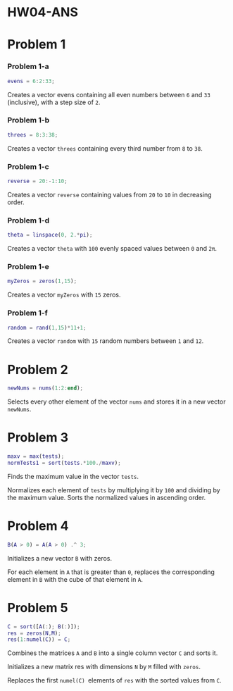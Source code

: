 # HW04-ANS
# Problem 1
### Problem 1-a
```matlab
evens = 6:2:33;
```
Creates a vector evens containing all even numbers between ```6``` and ```33``` (inclusive), with a step size of ```2```.
### Problem 1-b
```matlab
threes = 8:3:38;
```
Creates a vector ```threes``` containing every third number from ```8``` to ```38```.
### Problem 1-c
```matlab
reverse = 20:-1:10;
```
Creates a vector ```reverse``` containing values from ```20``` to ```10``` in decreasing order.
### Problem 1-d
```matlab
theta = linspace(0, 2.*pi);
```
Creates a vector ```theta``` with ``100`` evenly spaced values between ```0``` and ```2π```.
### Problem 1-e
```matlab
myZeros = zeros(1,15);
```
Creates a vector ```myZeros``` with ```15``` zeros.
### Problem 1-f
```matlab
random = rand(1,15)*11+1;
```
Creates a vector ```random``` with ```15``` random numbers between ```1``` and ```12```.
# Problem 2
```matlab
newNums = nums(1:2:end);
```
Selects every other element of the vector ```nums``` and stores it in a new vector ```newNums```.
# Problem 3
```matlab
maxv = max(tests);
normTests1 = sort(tests.*100./maxv);
```
Finds the maximum value in the vector ```tests```.

Normalizes each element of ```tests``` by multiplying it by ```100``` and dividing by the maximum value.
Sorts the normalized values in ascending order.
# Problem 4
```matlab
B(A > 0) = A(A > 0) .^ 3;
```
Initializes a new vector ```B``` with zeros.

For each element in ```A``` that is greater than ```0```, replaces the corresponding element in ```B``` with the cube of that element in ```A```.
# Problem 5
```matlab
C = sort([A(:); B(:)]);
res = zeros(N,M);
res(1:numel(C)) = C;
```
Combines the matrices ```A``` and ```B``` into a single column vector ```C``` and sorts it.

Initializes a new matrix res with dimensions ```N``` by ```M``` filled with ```zeros```.

Replaces the first ```numel(C) ```elements of ```res``` with the sorted values from ```C```.
